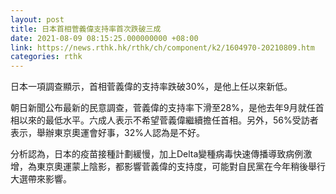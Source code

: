 ```yaml
---
layout: post
title: 日本首相菅義偉支持率首次跌破三成
date: 2021-08-09 08:15:25.000000000 +08:00
link: https://news.rthk.hk/rthk/ch/component/k2/1604970-20210809.htm
categories: rthk
---
```


日本一項調查顯示，首相菅義偉的支持率跌破30%，是他上任以來新低。

朝日新聞公布最新的民意調查，菅義偉的支持率下滑至28%，是他去年9月就任首相以來的最低水平。六成人表示不希望菅義偉繼續擔任首相。另外，56%受訪者表示，舉辦東京奧運會好事，32%人認為是不好。

分析認為，日本的疫苗接種計劃緩慢，加上Delta變種病毒快速傳播導致病例激增，為東京奧運蒙上陰影，都影響菅義偉的支持度，可能對自民黨在今年稍後舉行大選帶來影響。

